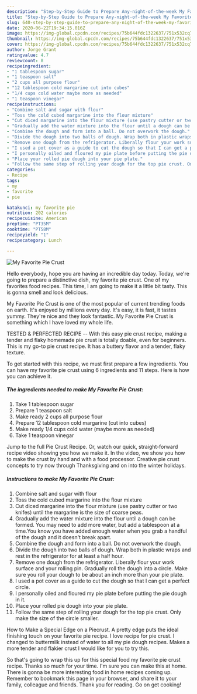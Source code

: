 ```yaml
---
description: "Step-by-Step Guide to Prepare Any-night-of-the-week My Favorite Pie Crust"
title: "Step-by-Step Guide to Prepare Any-night-of-the-week My Favorite Pie Crust"
slug: 640-step-by-step-guide-to-prepare-any-night-of-the-week-my-favorite-pie-crust
date: 2020-06-22T19:34:15.016Z
image: https://img-global.cpcdn.com/recipes/75b644fdc1322637/751x532cq70/my-favorite-pie-crust-recipe-main-photo.jpg
thumbnail: https://img-global.cpcdn.com/recipes/75b644fdc1322637/751x532cq70/my-favorite-pie-crust-recipe-main-photo.jpg
cover: https://img-global.cpcdn.com/recipes/75b644fdc1322637/751x532cq70/my-favorite-pie-crust-recipe-main-photo.jpg
author: Jorge Grant
ratingvalue: 4.7
reviewcount: 8
recipeingredient:
- "1 tablespoon sugar"
- "1 teaspoon salt"
- "2 cups all purpose flour"
- "12 tablespoon cold margarine cut into cubes"
- "1/4 cups cold water maybe more as needed"
- "1 teaspoon vinegar"
recipeinstructions:
- "Combine salt and sugar with flour"
- "Toss the cold cubed margarine into the flour mixture"
- "Cut diced margarine into the flour mixture (use pastry cutter or two knifes) until the margarine is the size of coarse peas."
- "Gradually add the water mixture into the flour until a dough can be formed. You may need to add more water, but add a tablespoon at a time.You know you have added enough water when you grab a handful of the dough and it doesn&#39;t break apart."
- "Combine the dough and form into a ball. Do not overwork the dough."
- "Divide the dough into two balls of dough. Wrap both in plastic wraps and rest in the refrigerator for at least a half hour."
- "Remove one dough from the refrigerator. Liberally flour your work surface and your rolling pin. Gradually roll the dough into a circle. Make sure you roll your dough to be about an inch more than your pie plate."
- "I used a pot cover as a guide to cut the dough so that I can get a perfect circle."
- "I personally oiled and floured my pie plate before putting the pie dough in it."
- "Place your rolled pie dough into your pie plate."
- "Follow the same step of rolling your dough for the top pie crust. Only make the size of the circle smaller."
categories:
- Recipe
tags:
- my
- favorite
- pie

katakunci: my favorite pie 
nutrition: 202 calories
recipecuisine: American
preptime: "PT35M"
cooktime: "PT58M"
recipeyield: "1"
recipecategory: Lunch

---
```



![My Favorite Pie Crust](https://img-global.cpcdn.com/recipes/75b644fdc1322637/751x532cq70/my-favorite-pie-crust-recipe-main-photo.jpg)

Hello everybody, hope you are having an incredible day today. Today, we're going to prepare a distinctive dish, my favorite pie crust. One of my favorites food recipes. This time, I am going to make it a little bit tasty. This is gonna smell and look delicious.

My Favorite Pie Crust is one of the most popular of current trending foods on earth. It's enjoyed by millions every day. It's easy, it is fast, it tastes yummy. They're nice and they look fantastic. My Favorite Pie Crust is something which I have loved my whole life.

TESTED &amp; PERFECTED RECIPE -- With this easy pie crust recipe, making a tender and flaky homemade pie crust is totally doable, even for beginners. This is my go-to pie crust recipe. It has a buttery flavor and a tender, flaky texture.


To get started with this recipe, we must first prepare a few ingredients. You can have my favorite pie crust using 6 ingredients and 11 steps. Here is how you can achieve it.

<!--inarticleads1-->

##### The ingredients needed to make My Favorite Pie Crust:

1. Take 1 tablespoon sugar
1. Prepare 1 teaspoon salt
1. Make ready 2 cups all purpose flour
1. Prepare 12 tablespoon cold margarine (cut into cubes)
1. Make ready 1/4 cups cold water (maybe more as needed)
1. Take 1 teaspoon vinegar


Jump to the full Pie Crust Recipe. Or, watch our quick, straight-forward recipe video showing you how we make it. In the video, we show you how to make the crust by hand and with a food processor. Creative pie crust concepts to try now through Thanksgiving and on into the winter holidays. 

<!--inarticleads2-->

##### Instructions to make My Favorite Pie Crust:

1. Combine salt and sugar with flour
1. Toss the cold cubed margarine into the flour mixture
1. Cut diced margarine into the flour mixture (use pastry cutter or two knifes) until the margarine is the size of coarse peas.
1. Gradually add the water mixture into the flour until a dough can be formed. You may need to add more water, but add a tablespoon at a time.You know you have added enough water when you grab a handful of the dough and it doesn&#39;t break apart.
1. Combine the dough and form into a ball. Do not overwork the dough.
1. Divide the dough into two balls of dough. Wrap both in plastic wraps and rest in the refrigerator for at least a half hour.
1. Remove one dough from the refrigerator. Liberally flour your work surface and your rolling pin. Gradually roll the dough into a circle. Make sure you roll your dough to be about an inch more than your pie plate.
1. I used a pot cover as a guide to cut the dough so that I can get a perfect circle.
1. I personally oiled and floured my pie plate before putting the pie dough in it.
1. Place your rolled pie dough into your pie plate.
1. Follow the same step of rolling your dough for the top pie crust. Only make the size of the circle smaller.


How to Make a Special Edge on a Piecrust. A pretty edge puts the ideal finishing touch on your favorite pie recipe. I love recipe for pie crust. I changed to buttermilk instead of water to all my pie dough recipes. Makes a more tender and flakier crust I would like for you to try this. 

So that's going to wrap this up for this special food my favorite pie crust recipe. Thanks so much for your time. I'm sure you can make this at home. There is gonna be more interesting food in home recipes coming up. Remember to bookmark this page in your browser, and share it to your family, colleague and friends. Thank you for reading. Go on get cooking!
